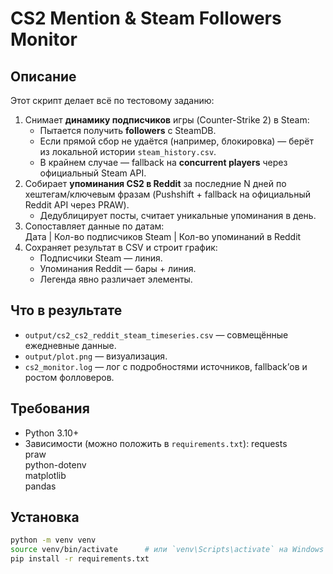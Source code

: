 # CS2 Mention & Steam Followers Monitor

## Описание
Этот скрипт делает всё по тестовому заданию:
1. Снимает **динамику подписчиков** игры (Counter-Strike 2) в Steam:
   - Пытается получить **followers** с SteamDB.  
   - Если прямой сбор не удаётся (например, блокировка) — берёт из локальной истории `steam_history.csv`.  
   - В крайнем случае — fallback на **concurrent players** через официальный Steam API.  
2. Собирает **упоминания CS2 в Reddit** за последние N дней по хештегам/ключевым фразам (Pushshift + fallback на официальный Reddit API через PRAW).  
   - Дедублицирует посты, считает уникальные упоминания в день.  
3. Сопоставляет данные по датам:  
   Дата | Кол-во подписчиков Steam | Кол-во упоминаний в Reddit  
4. Сохраняет результат в CSV и строит график:  
   - Подписчики Steam — линия.  
   - Упоминания Reddit — бары + линия.  
   - Легенда явно различает элементы.

## Что в результате
- `output/cs2_cs2_reddit_steam_timeseries.csv` — совмещённые ежедневные данные.  
- `output/plot.png` — визуализация.  
- `cs2_monitor.log` — лог с подробностями источников, fallback’ов и ростом фолловеров.  

## Требования
- Python 3.10+  
- Зависимости (можно положить в `requirements.txt`):
  requests  
  praw  
  python-dotenv  
  matplotlib  
  pandas  

## Установка
```bash
python -m venv venv
source venv/bin/activate      # или `venv\Scripts\activate` на Windows
pip install -r requirements.txt
